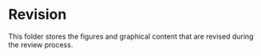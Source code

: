 # Revision

This folder stores the figures and graphical content that are revised during the review process.